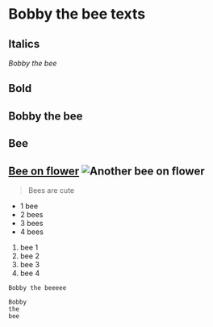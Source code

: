# Bobby the bee texts

## Italics
*Bobby the bee*

## Bold
**Bobby the bee**
---

## Bee
[Bee on flower](https://www.bing.com/images/search?q=Bee&FORM=IQFRBA&id=6B72ADEB744F8D3619E2868C6156341B2BD39B3F)
![Another bee on flower](https://geneticliteracyproject.org/wp-content/uploads/2017/11/1-Honey-Bee-001.jpg)
---

> Bees are cute

* 1 bee
* 2 bees
* 3 bees
* 4 bees

1. bee 1
2. bee 2
3. bee 3
4. bee 4

`Bobby the beeeee`

```
Bobby
the 
bee
```


